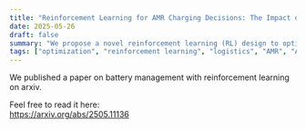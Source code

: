 ```yaml
---
title: "Reinforcement Learning for AMR Charging Decisions: The Impact of Reward and Action Space Design"
date: 2025-05-26
draft: false
summary: "We propose a novel reinforcement learning (RL) design to optimize the charging strategy for autonomous mobile robots in large-scale block stacking warehouses. RL design involves a wide array of choices that can mostly only be evaluated through lengthy experimentation. Our study focuses on how different reward and action space configurations, ranging from flexible setups to more guided, domain-informed design configurations, affect the agent performance. Using heuristic charging strategies as a baseline, we demonstrate the superiority of flexible, RL-based approaches in terms of service times. Furthermore, our findings highlight a trade-off: While more open-ended designs are able to discover well-performing strategies on their own, they may require longer convergence times and are less stable, whereas guided configurations lead to a more stable learning process but display a more limited generalization potential. Our contributions are threefold. First, we extend SLAPStack, an open-source, RL-compatible simulation-framework to accommodate charging strategies. Second, we introduce a novel RL design for tackling the charging strategy problem. Finally, we introduce several novel adaptive baseline heuristics and reproducibly evaluate the design using a Proximal Policy Optimization agent and varying different design configurations, with a focus on reward. "
tags: ["optimization", "reinforcement learning", "logistics", "AMR", "AGV", "battery management"]
---
```


We published a paper on battery management with reinforcement learning on arxiv. 

Feel free to read it here:  
https://arxiv.org/abs/2505.11136